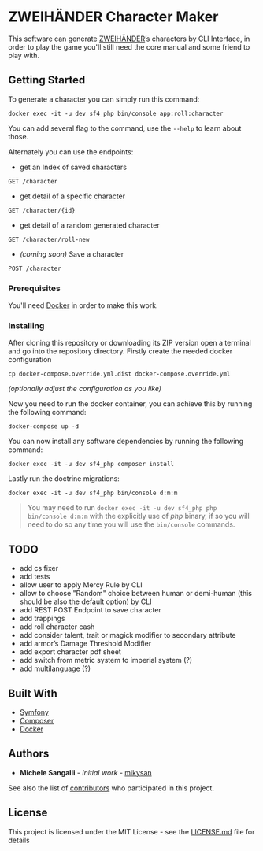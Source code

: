 # ZWEIHÄNDER Character Maker

This software can generate [ZWEIHÄNDER](https://grimandperilous.com/)’s characters by CLI Interface, in order to play the game you'll still need the core manual and some friend to play with.

## Getting Started

To generate a character you can simply run this command:
```
docker exec -it -u dev sf4_php bin/console app:roll:character
```
You can add several flag to the command, use the `--help` to learn about those.

Alternately you can use the endpoints:
- get an Index of saved characters
```http request
GET /character
```
- get detail of a specific character
```http request
GET /character/{id}
```
- get detail of a random generated character
```http request
GET /character/roll-new
```
- _(coming soon)_ Save a character
```http request
POST /character
```

### Prerequisites

You'll need [Docker](https://www.docker.com/) in order to make this work.

### Installing

After cloning this repository or downloading its ZIP version open a terminal and go into the repository directory.
Firstly create the needed docker configuration
```shell script
cp docker-compose.override.yml.dist docker-compose.override.yml 
```
_(optionally adjust the configuration as you like)_

Now you need to run the docker container, you can achieve this by running the following command:
```shell script
docker-compose up -d
```

You can now install any software dependencies by running the following command:
```shell script
docker exec -it -u dev sf4_php composer install
```

Lastly run the doctrine migrations:
```shell script
docker exec -it -u dev sf4_php bin/console d:m:m
```
> You may need to run `docker exec -it -u dev sf4_php php bin/console d:m:m` with the explicitly use of *php* binary, if so you will need to do so any time you will use the `bin/console` commands.

## TODO

* add cs fixer
* add tests
* allow user to apply Mercy Rule by CLI
* allow to choose "Random" choice between human or demi-human (this should be also the default option) by CLI
* add REST POST Endpoint to save character
* add trappings
* add roll character cash
* add consider talent, trait or magick modifier to secondary attribute
* add armor’s Damage Threshold Modifier
* add export character pdf sheet
* add switch from metric system to imperial system (?)
* add multilanguage (?)

## Built With

* [Symfony](https://symfony.com/)
* [Composer](https://getcomposer.org/)
* [Docker](https://www.docker.com/)

## Authors

* **Michele Sangalli** - *Initial work* - [mikysan](https://github.com/mikysan)

See also the list of [contributors](https://github.com/your/project/contributors) who participated in this project.

## License

This project is licensed under the MIT License - see the [LICENSE.md](LICENSE.md) file for details
